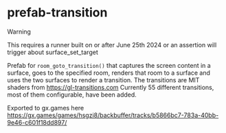 # prefab-transition

> [!WARNING]
> This requires a runner built on or after June 25th 2024 or an assertion will trigger about surface_set_target

Prefab for `room_goto_transition()` that captures the screen content in a surface, goes to the specified room, renders that room to a surface and uses the two surfaces to render a transition.
The transitions are MIT shaders from https://gl-transitions.com
Currently 55 different transitions, most of them configurable, have been added.

Exported to gx.games here https://gx.games/games/hsgzi8/backbuffer/tracks/b5866bc7-783a-40bb-9e46-c601f18dd897/
